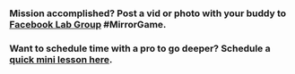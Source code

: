 ### Mission accomplished? Post a vid or photo with your buddy to [Facebook Lab Group](https://www.facebook.com/groups/823379111161929/) #MirrorGame. ### 

### Want to schedule time with a pro to go deeper? Schedule a [quick mini lesson here](https://oxygentango.z2systems.com/np/clients/oxygentango/survey.jsp?surveyId=18&). ### 

